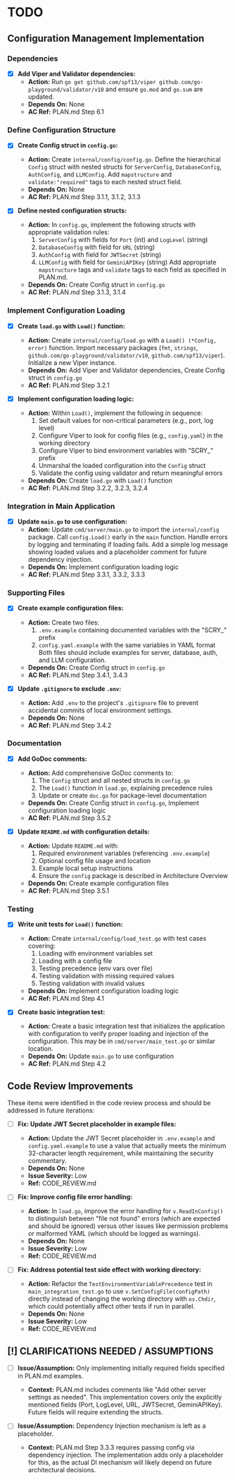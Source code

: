 # TODO

## Configuration Management Implementation

### Dependencies
- [x] **Add Viper and Validator dependencies:** 
  - **Action:** Run `go get github.com/spf13/viper github.com/go-playground/validator/v10` and ensure `go.mod` and `go.sum` are updated.
  - **Depends On:** None
  - **AC Ref:** PLAN.md Step 6.1

### Define Configuration Structure
- [x] **Create Config struct in `config.go`:** 
  - **Action:** Create `internal/config/config.go`. Define the hierarchical `Config` struct with nested structs for `ServerConfig`, `DatabaseConfig`, `AuthConfig`, and `LLMConfig`. Add `mapstructure` and `validate:"required"` tags to each nested struct field.
  - **Depends On:** None
  - **AC Ref:** PLAN.md Step 3.1.1, 3.1.2, 3.1.3

- [x] **Define nested configuration structs:** 
  - **Action:** In `config.go`, implement the following structs with appropriate validation rules:
    1. `ServerConfig` with fields for `Port` (int) and `LogLevel` (string)
    2. `DatabaseConfig` with field for `URL` (string)
    3. `AuthConfig` with field for `JWTSecret` (string)
    4. `LLMConfig` with field for `GeminiAPIKey` (string)
    Add appropriate `mapstructure` tags and `validate` tags to each field as specified in PLAN.md.
  - **Depends On:** Create Config struct in `config.go`
  - **AC Ref:** PLAN.md Step 3.1.3, 3.1.4

### Implement Configuration Loading
- [x] **Create `load.go` with `Load()` function:** 
  - **Action:** Create `internal/config/load.go` with a `Load() (*Config, error)` function. Import necessary packages (`fmt`, `strings`, `github.com/go-playground/validator/v10`, `github.com/spf13/viper`). Initialize a new Viper instance.
  - **Depends On:** Add Viper and Validator dependencies, Create Config struct in `config.go`
  - **AC Ref:** PLAN.md Step 3.2.1

- [x] **Implement configuration loading logic:** 
  - **Action:** Within `Load()`, implement the following in sequence:
    1. Set default values for non-critical parameters (e.g., port, log level)
    2. Configure Viper to look for config files (e.g., `config.yaml`) in the working directory
    3. Configure Viper to bind environment variables with "SCRY_" prefix
    4. Unmarshal the loaded configuration into the `Config` struct
    5. Validate the config using validator and return meaningful errors
  - **Depends On:** Create `load.go` with `Load()` function
  - **AC Ref:** PLAN.md Step 3.2.2, 3.2.3, 3.2.4

### Integration in Main Application
- [x] **Update `main.go` to use configuration:** 
  - **Action:** Update `cmd/server/main.go` to import the `internal/config` package. Call `config.Load()` early in the `main` function. Handle errors by logging and terminating if loading fails. Add a simple log message showing loaded values and a placeholder comment for future dependency injection.
  - **Depends On:** Implement configuration loading logic
  - **AC Ref:** PLAN.md Step 3.3.1, 3.3.2, 3.3.3

### Supporting Files
- [x] **Create example configuration files:** 
  - **Action:** Create two files:
    1. `.env.example` containing documented variables with the "SCRY_" prefix
    2. `config.yaml.example` with the same variables in YAML format
    Both files should include examples for server, database, auth, and LLM configuration.
  - **Depends On:** Create Config struct in `config.go`
  - **AC Ref:** PLAN.md Step 3.4.1, 3.4.3

- [x] **Update `.gitignore` to exclude `.env`:** 
  - **Action:** Add `.env` to the project's `.gitignore` file to prevent accidental commits of local environment settings.
  - **Depends On:** None
  - **AC Ref:** PLAN.md Step 3.4.2

### Documentation
- [x] **Add GoDoc comments:** 
  - **Action:** Add comprehensive GoDoc comments to:
    1. The `Config` struct and all nested structs in `config.go`
    2. The `Load()` function in `load.go`, explaining precedence rules
    3. Update or create `doc.go` for package-level documentation
  - **Depends On:** Create Config struct in `config.go`, Implement configuration loading logic
  - **AC Ref:** PLAN.md Step 3.5.2

- [x] **Update `README.md` with configuration details:** 
  - **Action:** Update `README.md` with:
    1. Required environment variables (referencing `.env.example`)
    2. Optional config file usage and location
    3. Example local setup instructions
    4. Ensure the `config` package is described in Architecture Overview
  - **Depends On:** Create example configuration files
  - **AC Ref:** PLAN.md Step 3.5.1

### Testing
- [x] **Write unit tests for `Load()` function:** 
  - **Action:** Create `internal/config/load_test.go` with test cases covering:
    1. Loading with environment variables set
    2. Loading with a config file
    3. Testing precedence (env vars over file)
    4. Testing validation with missing required values
    5. Testing validation with invalid values
  - **Depends On:** Implement configuration loading logic
  - **AC Ref:** PLAN.md Step 4.1

- [x] **Create basic integration test:** 
  - **Action:** Create a basic integration test that initializes the application with configuration to verify proper loading and injection of the configuration. This may be in `cmd/server/main_test.go` or similar location.
  - **Depends On:** Update `main.go` to use configuration
  - **AC Ref:** PLAN.md Step 4.2

## Code Review Improvements

These items were identified in the code review process and should be addressed in future iterations:

- [ ] **Fix: Update JWT Secret placeholder in example files:**
  - **Action:** Update the JWT Secret placeholder in `.env.example` and `config.yaml.example` to use a value that actually meets the minimum 32-character length requirement, while maintaining the security commentary.
  - **Depends On:** None
  - **Issue Severity:** Low
  - **Ref:** CODE_REVIEW.md

- [ ] **Fix: Improve config file error handling:**
  - **Action:** In `load.go`, improve the error handling for `v.ReadInConfig()` to distinguish between "file not found" errors (which are expected and should be ignored) versus other issues like permission problems or malformed YAML (which should be logged as warnings).
  - **Depends On:** None
  - **Issue Severity:** Low
  - **Ref:** CODE_REVIEW.md

- [ ] **Fix: Address potential test side effect with working directory:**
  - **Action:** Refactor the `TestEnvironmentVariablePrecedence` test in `main_integration_test.go` to use `v.SetConfigFile(configPath)` directly instead of changing the working directory with `os.Chdir`, which could potentially affect other tests if run in parallel.
  - **Depends On:** None 
  - **Issue Severity:** Low
  - **Ref:** CODE_REVIEW.md

## [!] CLARIFICATIONS NEEDED / ASSUMPTIONS
- [ ] **Issue/Assumption:** Only implementing initially required fields specified in PLAN.md examples.
  - **Context:** PLAN.md includes comments like "Add other server settings as needed". This implementation covers only the explicitly mentioned fields (Port, LogLevel, URL, JWTSecret, GeminiAPIKey). Future fields will require extending the structs.

- [ ] **Issue/Assumption:** Dependency Injection mechanism is left as a placeholder.
  - **Context:** PLAN.md Step 3.3.3 requires passing config via dependency injection. The implementation adds only a placeholder for this, as the actual DI mechanism will likely depend on future architectural decisions.